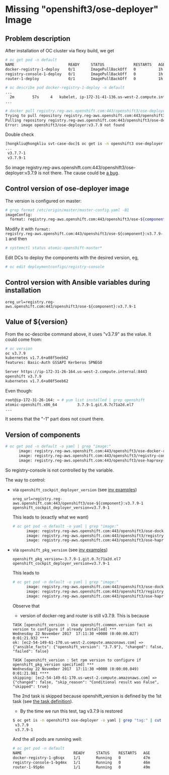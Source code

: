# Missing "openshift3/ose-deployer" Image

## Problem description

After installation of OC cluster via flexy build, we get

```sh
# oc get pod -n default
NAME                        READY     STATUS             RESTARTS   AGE
docker-registry-1-deploy    0/1       ImagePullBackOff   0          1h
registry-console-1-deploy   0/1       ImagePullBackOff   0          1h
router-1-deploy             0/1       ImagePullBackOff   0          1h

# oc describe pod docker-registry-1-deploy -n default
...
  2m		57s		4	kubelet, ip-172-31-41-136.us-west-2.compute.internal	spec.containers{deployment}	Warning		Failed			Failed to pull image "registry.reg-aws.openshift.com:443/openshift3/ose-deployer:v3.7.9": rpc error: code = 2 desc = Error: image openshift3/ose-deployer:v3.7.9 not found
...

# docker pull registry.reg-aws.openshift.com:443/openshift3/ose-deployer:v3.7.9
Trying to pull repository registry.reg-aws.openshift.com:443/openshift3/ose-deployer ...
Pulling repository registry.reg-aws.openshift.com:443/openshift3/ose-deployer
Error: image openshift3/ose-deployer:v3.7.9 not found
```

Double check

```sh
[hongkliu@hongkliu svt-case-doc]$ oc get is -n openshift3 ose-deployer -o yaml | grep "tag:" | cut -f2 -d":" | sort -V
...
 v3.7.7-1
 v3.7.9-1
```

So image registry.reg-aws.openshift.com:443/openshift3/ose-deployer:v3.7.9 is not there. The cause could be [a bug](https://bugzilla.redhat.com/show_bug.cgi?id=1508563).

## Control version of ose-deployer image
The version is configured on master:

```sh
# grep format /etc/origin/master/master-config.yaml -B1
imageConfig:
  format: registry.reg-aws.openshift.com:443/openshift3/ose-${component}:${version}
```

Modify it with <code>format: registry.reg-aws.openshift.com:443/openshift3/ose-${component}:v3.7.9-1</code>
and then

```sh
# systemctl status atomic-openshift-master*
```

Edit DCs to deploy the components with the desired version, eg,

```sh
# oc edit deploymentconfigs/registry-console
```

## Control version with Ansible variables during installation

```
oreg_url=registry.reg-aws.openshift.com:443/openshift3/ose-${component}:v3.7.9-1
```

## Value of ${version}

From the oc-describe command above, it uses "v3.7.9" as the value. It could come from:

```sh
# oc version
oc v3.7.9
kubernetes v1.7.6+a08f5eeb62
features: Basic-Auth GSSAPI Kerberos SPNEGO

Server https://ip-172-31-26-164.us-west-2.compute.internal:8443
openshift v3.7.9
kubernetes v1.7.6+a08f5eeb62
```

Even though:

```sh
root@ip-172-31-26-164: ~ # yum list installed | grep openshift
atomic-openshift.x86_64         3.7.9-1.git.0.7c71a2d.el7
...
```

It seems that the "-1" part does not count there.

## Version of components

```sh
# oc get pod -n default -o yaml | grep "image:"
      image: registry.reg-aws.openshift.com:443/openshift3/ose-docker-registry:v3.7.9-1
      image: registry.reg-aws.openshift.com:443/openshift3/registry-console:v3.7
      image: registry.reg-aws.openshift.com:443/openshift3/ose-haproxy-router:v3.7.9-1
```

So registry-console is not controlled by the variable.

The way to control:
* via <code>openshift_cockpit_deployer_version</code> (see [inv examples](https://github.com/openshift/openshift-ansible/blob/master/inventory/byo/hosts.example#L764))

  ```
  oreg_url=registry.reg-aws.openshift.com:443/openshift3/ose-${component}:v3.7.9-1
  openshift_cockpit_deployer_version=v3.7.9-1
  ```

  This leads to (exactly what we want)

  ```sh
  # oc get pod -n default -o yaml | grep "image:"
        image: registry.reg-aws.openshift.com:443/openshift3/ose-docker-registry:v3.7.9-1
        image: registry.reg-aws.openshift.com:443/openshift3/registry-console:v3.7.9-1
        image: registry.reg-aws.openshift.com:443/openshift3/ose-haproxy-router:v3.7.9-1
  ```


* via <code>openshift_pkg_version</code> (see [inv examples](https://github.com/openshift/openshift-ansible/blob/master/inventory/byo/hosts.example#L409))

  ```
  openshift_pkg_version=-3.7.9-1.git.0.7c71a2d.el7
  openshift_cockpit_deployer_version=v3.7.9-1
  ```

  This leads to

  ```sh
  # oc get pod -n default -o yaml | grep "image:"
        image: registry.reg-aws.openshift.com:443/openshift3/ose-docker-registry:v3.7.9
        image: registry.reg-aws.openshift.com:443/openshift3/registry-console:v3.7.9-1
        image: registry.reg-aws.openshift.com:443/openshift3/ose-haproxy-router:v3.7.9
  ```

  Observe that

  * version of docker-reg and router is still v3.7.9. This is because 

  ```
  TASK [openshift_version : Use openshift.common.version fact as version to configure if already installed] ***
  Wednesday 22 November 2017  17:11:30 +0000 (0:00:00.027)       0:01:21.932 **** 
  ok: [ec2-54-149-61-170.us-west-2.compute.amazonaws.com] => {"ansible_facts": {"openshift_version": "3.7.9"}, "changed": false, "failed": false}

  TASK [openshift_version : Set rpm version to configure if openshift_pkg_version specified] ***
  Wednesday 22 November 2017  17:11:30 +0000 (0:00:00.049)       0:01:21.981 **** 
  skipping: [ec2-54-149-61-170.us-west-2.compute.amazonaws.com] => {"changed": false, "skip_reason": "Conditional result was False", "skipped": true}
  ```

  The 2nd task is skipped because openshift_version is defined by the 1st task (see [the task definition](https://github.com/openshift/openshift-ansible/blob/master/roles/openshift_version/tasks/set_version_rpm.yml#L2)).

  * By the time we run this test, tag v3.7.9 is restored

  ```sh
  $ oc get is -n openshift3 ose-deployer -o yaml | grep "tag:" | cut -f2 -d":" | sort -V | tail -n 2
   v3.7.9
   v3.7.9-1
  ```

  And the all pods are running well:

  ```sh
  # oc get pod -n default
  NAME                       READY     STATUS    RESTARTS   AGE
  docker-registry-1-g8sqx    1/1       Running   0          47m
  registry-console-1-bg4mx   1/1       Running   0          46m
  router-1-95p6n             1/1       Running   0          49m
  ```
